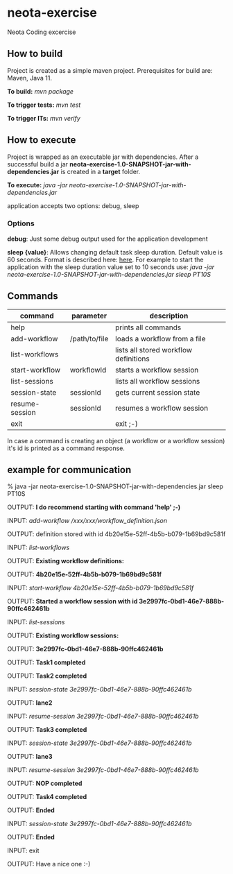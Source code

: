 # neota-exercise
Neota Coding excercise

## How to build
Project is created as a simple maven project. Prerequisites for build are: Maven, Java 11.

**To build:** _mvn package_

**To trigger tests:** _mvn test_

**To trigger ITs:** _mvn verify_

## How to execute
Project is wrapped as an executable jar with dependencies. 
After a successful build a jar **neota-exercise-1.0-SNAPSHOT-jar-with-dependencies.jar**  is created in a **target** folder.

**To execute:** _java -jar neota-exercise-1.0-SNAPSHOT-jar-with-dependencies.jar_

application accepts two options: debug, sleep

### Options
**debug**: Just some debug output used for the application development

**sleep {value}**: Allows changing default task sleep duration. Default value is 60 seconds. Format is described here: [here](https://docs.oracle.com/javase/8/docs/api/java/time/Duration.html#parse-java.lang.CharSequence-). 
For example to start the application with the sleep duration value set to 10 seconds use: _java -jar neota-exercise-1.0-SNAPSHOT-jar-with-dependencies.jar sleep PT10S_

## Commands

| command        | parameter     | description                           |
|----------------|---------------|---------------------------------------|
| help           |               | prints all commands                   |
| add-workflow   | /path/to/file | loads a workflow from a file          |
| list-workflows |               | lists all stored workflow definitions |
| start-workflow | workflowId    | starts a workflow session             |
| list-sessions  |               | lists all workflow sessions           |
| session-state  | sessionId     | gets current session state            |
| resume-session | sessionId     | resumes a workflow session            |
| exit           |               | exit ;-)                              |

In case a command is creating an object (a workflow or a workflow session) it's id is printed as a command response.

## example for communication

% java -jar neota-exercise-1.0-SNAPSHOT-jar-with-dependencies.jar sleep PT10S   

OUTPUT: **I do recommend starting with command 'help' ;-)**

INPUT: _add-workflow /xxx/xxx/workflow_definition.json_

OUTPUT: definition stored with id 4b20e15e-52ff-4b5b-b079-1b69bd9c581f

INPUT: _list-workflows_

OUTPUT: **Existing workflow definitions:**

OUTPUT: **4b20e15e-52ff-4b5b-b079-1b69bd9c581f**

INPUT: _start-workflow 4b20e15e-52ff-4b5b-b079-1b69bd9c581f_

OUTPUT: **Started a workflow session with id 3e2997fc-0bd1-46e7-888b-90ffc462461b**

INPUT: _list-sessions_

OUTPUT: **Existing workflow sessions:**

OUTPUT: **3e2997fc-0bd1-46e7-888b-90ffc462461b**

OUTPUT: **Task1 completed**

OUTPUT: **Task2 completed**

INPUT: _session-state 3e2997fc-0bd1-46e7-888b-90ffc462461b_

OUTPUT: **lane2**

INPUT: _resume-session 3e2997fc-0bd1-46e7-888b-90ffc462461b_

OUTPUT: **Task3 completed**

INPUT: _session-state 3e2997fc-0bd1-46e7-888b-90ffc462461b_

OUTPUT: **lane3**

INPUT: _resume-session 3e2997fc-0bd1-46e7-888b-90ffc462461b_

OUTPUT: **NOP completed**

OUTPUT: **Task4 completed**

OUTPUT: **Ended**

INPUT: _session-state 3e2997fc-0bd1-46e7-888b-90ffc462461b_

OUTPUT: **Ended**

INPUT: exit

OUTPUT: Have a nice one :-)
